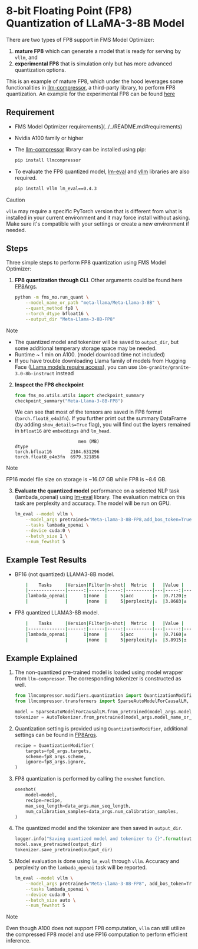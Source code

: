 # 8-bit Floating Point (FP8) Quantization of LLaMA-3-8B Model

There are two types of FP8 support in FMS Model Optimizer:

1. **mature FP8** which can generate a model that is ready for serving by `vllm`, and
2. **experimental FP8** that is simulation only but has more advanced quantization options.

This is an example of mature FP8, which under the hood leverages some functionalities in [llm-compressor](https://github.com/vllm-project/llm-compressor), a third-party library, to perform FP8 quantization. An example for the experimental FP8 can be found [here](../DQ_SQ/README.md)

## Requirement

- FMS Model Optimizer requirements](../../README.md#requirements)
- Nvidia A100 family or higher
- The [llm-compressor](https://github.com/vllm-project/llm-compressor) library can be installed using pip:

    ```bash
    pip install llmcompressor
    ```
- To evaluate the FP8 quantized model, [lm-eval](https://github.com/EleutherAI/lm-evaluation-harness/tree/main) and [vllm](https://github.com/vllm-project/vllm) libraries are also required.
    ```bash
    pip install vllm lm_eval==0.4.3
    ```

> [!CAUTION]
> `vllm` may require a specific PyTorch version that is different from what is installed in your current environment and it may force install without asking. Make sure it's compatible with your settings or create a new environment if needed.

## Steps
Three simple steps to perform FP8 quantization using FMS Model Optimizer:

1. **FP8 quantization through CLI**. Other arguments could be found here [FP8Args](../../fms_mo/training_args.py#L84).

    ```bash
    python -m fms_mo.run_quant \
        --model_name_or_path "meta-llama/Meta-Llama-3-8B" \
        --quant_method fp8 \
        --torch_dtype bfloat16 \
        --output_dir "Meta-Llama-3-8B-FP8"
    ```

> [!NOTE]
> - The quantized model and tokenizer will be saved to `output_dir`, but some additional temperary storage space may be needed.
> - Runtime ~ 1 min on A100. (model download time not included)
> - If you have trouble downloading Llama family of models from Hugging Face ([LLama models require access](https://www.llama.com/docs/getting-the-models/hugging-face/)), you can use `ibm-granite/granite-3.0-8b-instruct` instead

2. **Inspect the FP8 checkpoint**

    ```python
    from fms_mo.utils.utils import checkpoint_summary
    checkpoint_summary("Meta-Llama-3-8B-FP8")
    ```

    We can see that most of the tensors are saved in FP8 format (`torch.float8_e4m3fn`). If you further print out the summary DataFrame (by adding `show_details=True` flag), you will find out the layers remained in `bfloat16` are `embeddings` and `lm_head`. 

    ```
                            mem (MB)
    dtype                           
    torch.bfloat16       2104.631296
    torch.float8_e4m3fn  6979.321856
    ```
> [!NOTE]
> FP16 model file size on storage is ~16.07 GB while FP8 is ~8.6 GB.

3. **Evaluate the quantized model** performance on a selected NLP task (lambada_openai) using [lm-eval](https://github.com/EleutherAI/lm-evaluation-harness/tree/main) library. The evaluation metrics on this task are perplexity and accuracy. The model will be run on GPU.

    ```bash
    lm_eval --model vllm \
        --model_args pretrained="Meta-Llama-3-8B-FP8,add_bos_token=True,dtype=float16,enforce_eager=True" \
        --tasks lambada_openai \
        --device cuda:0 \
        --batch_size 1 \
        --num_fewshot 5
    ```

## Example Test Results
- BF16 (not quantized) LLAMA3-8B model.
    ``` bash
        |    Tasks     |Version|Filter|n-shot|  Metric  |   |Value |   |Stderr|
        |--------------|------:|------|-----:|----------|---|-----:|---|-----:|
        |lambada_openai|      1|none  |     5|acc       |↑  |0.7120|±  |0.0287|
        |              |       |none  |     5|perplexity|↓  |3.8683|±  |0.3716|
    ```

- FP8 quantized LLAMA3-8B model.
    ``` bash
        |    Tasks     |Version|Filter|n-shot|  Metric  |   |Value |   |Stderr|
        |--------------|------:|------|-----:|----------|---|-----:|---|-----:|
        |lambada_openai|      1|none  |     5|acc       |↑  |0.7160|±  |0.0286|
        |              |       |none  |     5|perplexity|↓  |3.8915|±  |0.3727|
    ```

## Example Explained

1. The non-quantized pre-trained model is loaded using model wrapper from `llm-compressor`. The corresponding tokenizer is constructed as well.

    ```python
    from llmcompressor.modifiers.quantization import QuantizationModifier
    from llmcompressor.transformers import SparseAutoModelForCausalLM, oneshot

    model = SparseAutoModelForCausalLM.from_pretrained(model_args.model_name_or_path, torch_dtype=model_args.torch_dtype)
    tokenizer = AutoTokenizer.from_pretrained(model_args.model_name_or_path)
    ```

2. Quantization setting is provided using `QuantizationModifier`, additional settings can be found in [FP8Args](../../fms_mo/training_args.py#L84).

    ```python
    recipe = QuantizationModifier(
        targets=fp8_args.targets,
        scheme=fp8_args.scheme,
        ignore=fp8_args.ignore,
    )
    ```

3. FP8 quantization is performed by calling the `oneshot` function.
    ```python
    oneshot(
        model=model,
        recipe=recipe,
        max_seq_length=data_args.max_seq_length,
        num_calibration_samples=data_args.num_calibration_samples,
    )
    ```

4. The quantized model and the tokenizer are then saved in `output_dir`.

    ```python
    logger.info("Saving quantized model and tokenizer to {}".format(output_dir))
    model.save_pretrained(output_dir)
    tokenizer.save_pretrained(output_dir)
    ```

5. Model evaluation is done using `lm_eval` through `vllm`. Accuracy and perplexity on the `lambada_openai` task will be reported.

    ```bash
    lm_eval --model vllm \
        --model_args pretrained="Meta-Llama-3-8B-FP8", add_bos_token=True, dtype="float16", enforce_eager=True \
        --tasks lambada_openai \
        --device cuda:0 \
        --batch_size auto \
        --num_fewshot 5
    ```

> [!NOTE]
> Even though A100 does not support FP8 computation, `vllm` can still utilize the compressed FP8 model and use FP16 computation to perform efficient inference.
